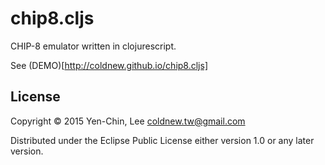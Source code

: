 # chip8.cljs

CHIP-8 emulator written in clojurescript.

See (DEMO)[http://coldnew.github.io/chip8.cljs]

## License

Copyright © 2015 Yen-Chin, Lee <coldnew.tw@gmail.com>

Distributed under the Eclipse Public License either version 1.0 or any later version.
